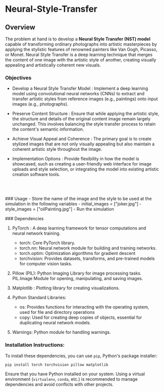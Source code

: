 # Neural-Style-Transfer

## Overview 

<p>The problem at hand is to develop a <b>Neural Style Transfer (NST) model</b> capable of transforming ordinary photographs into artistic masterpieces by applying the stylistic features of renowned painters like Van Gogh, Picasso, or Monet. Neural Style Transfer is a deep learning technique that merges the content of one image with the artistic style of another, creating visually appealing and artistically coherent new visuals.
</p>

### Objectives

- Develop a Neural Style Transfer Model : Implement a deep learning model using convolutional neural networks (CNNs) to extract and transfer artistic styles from reference images (e.g., paintings) onto input images (e.g., photographs).

- Preserve Content Structure : Ensure that while applying the artistic style, the structure and details of the original content image remain largely unchanged. This involves balancing the style transfer process to retain the content's semantic information.

- Achieve Visual Appeal and Coherence : The primary goal is to create stylized images that are not only visually appealing but also maintain a coherent artistic style throughout the image.

- Implementation Options : Provide flexibility in how the model is showcased, such as creating a user-friendly web interface for image uploads and style selection, or integrating the model into existing artistic creation software tools.
<br>
<br>

<p>
### Usage 
- Store the name of the image and the style to be used at the simulation in the following variables
  - initial_images = ["joker.jpg"] 
  - style_images = ["oilPainting.jpg"]
- Run the simulation
</p>
<p>
  ### Dependencies

  1. PyTorch : A deep learning framework for tensor computations and neural network training.
     - torch: Core PyTorch library.
     - torch.nn: Neural network module for building and training networks.
     - torch.optim: Optimization algorithms for gradient descent
     - torchvision: Provides datasets, transforms, and pre-trained models for computer vision tasks.
      
  2. Pillow (PIL): Python Imaging Library for image processing tasks. PIL.Image Module for opening, manipulating, and saving images.
  3. Matplotlib : Plotting library for creating visualizations.
  4. Python Standard Libraries:
     - os: Provides functions for interacting with the operating system, used for file and directory operations
     - copy: Used for creating deep copies of objects, essential for duplicating neural network models.

  5. Warnings: Python module for handling warnings.

### Installation Instructions:
To install these dependencies, you can use `pip`, Python's package installer:

```bash
pip install torch torchvision pillow matplotlib
```

Ensure that you have Python installed on your system. Using a virtual environment (`virtualenv`, `conda`, etc.) is recommended to manage dependencies and avoid conflicts with other projects.
  
</p>
